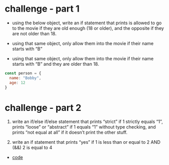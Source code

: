 # challenge - part 1

-   using the below object, write an if statement that prints <theNameOfThePersonInObject> is allowed to go to the movie if they are old enough (18 or older), and the opposite if they are not older than 18.

-   using that same object, only allow them into the movie if their name starts with &ldquo;B&rdquo;

-   using that same object, only allow them into the movie if their name starts with &ldquo;B&rdquo; and they are older than 18.

```js
const person = {
  name: "Bobby",
  age: 12
}
```


# challenge - part 2

1.  write an if/else if/else statement that prints &ldquo;strict&rdquo; if 1 strictly equals &ldquo;1&rdquo;, prints &ldquo;loose&rdquo; or &ldquo;abstract&rdquo; if 1 equals &ldquo;1&rdquo; without type checking, and prints &ldquo;not equal at all&rdquo; if it doesn&rsquo;t print the other stuff.

2.  write an if statement that prints &ldquo;yes&rdquo; if 1 is less than or equal to 2 AND (&&) 2 is equal to 4

- [code](app.js)

